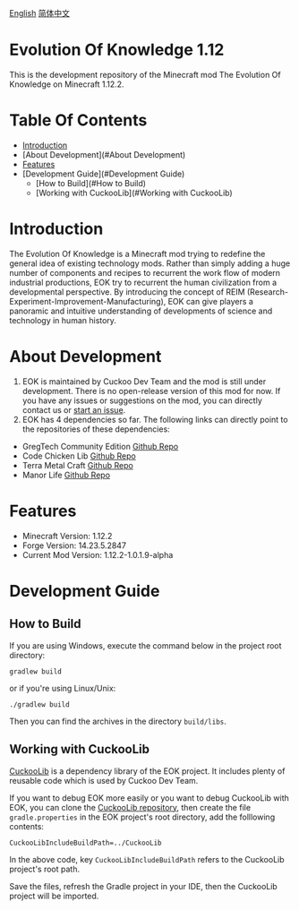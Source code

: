 [English](README.md)  [简体中文](README-zh_cn.md)

# Evolution Of Knowledge 1.12

This is the development repository of the Minecraft mod The Evolution Of Knowledge on Minecraft 1.12.2.

# Table Of Contents

* [Introduction](#Introduction)
* [About Development](#About Development)
* [Features](#Features)
* [Development Guide](#Development Guide)
  * [How to Build](#How to Build)
  * [Working with CuckooLib](#Working with CuckooLib)

# Introduction
The Evolution Of Knowledge is a Minecraft mod trying to redefine the general idea of existing technology mods. 
Rather than simply adding a huge number of components and recipes to recurrent the work flow of modern industrial productions, EOK try to recurrent the human civilization from a developmental perspective. By introducing the concept of REIM (Research-Experiment-Improvement-Manufacturing), EOK can give players a panoramic and intuitive understanding of developments of science and technology in human history.

# About Development
1. EOK is maintained by Cuckoo Dev Team and the mod is still under development. There is no open-release version of this mod for now. If you have any issues or suggestions on the mod, you can directly contact us or [start an issue](https://github.com/gonggongjohn/EOK-1.12/issues).
2. EOK has 4 dependencies so far. The following links can directly point to the repositories of these dependencies:
* GregTech Community Edition [Github Repo](https://github.com/GregTechCE/GregTech)
* Code Chicken Lib [Github Repo](https://github.com/TheCBProject/CodeChickenLib)
* Terra Metal Craft [Github Repo](https://github.com/Os-Ir/Terra-Metal-Craft)
* Manor Life [Github Repo](https://github.com/gonggongjohn/Manor-Life-1.12)

# Features
* Minecraft Version: 1.12.2
* Forge Version: 14.23.5.2847
* Current Mod Version: 1.12.2-1.0.1.9-alpha

# Development Guide

## How to Build

If you are using Windows, execute the command below in the project root directory:

```
gradlew build
```

or if you're using Linux/Unix:

```
./gradlew build
```

Then you can find the archives in the directory `build/libs`.

## Working with CuckooLib

[CuckooLib](https://github.com/zi-jing/CuckooLib) is a dependency library of the EOK project. It includes plenty of reusable code which is used by Cuckoo Dev Team.

If you want to debug EOK more easily or you want to debug CuckooLib with EOK, you can clone the [CuckooLib repository](https://github.com/zi-jing/CuckooLib), then create the file `gradle.properties` in the EOK project's root directory, add the folllowing contents:

```properties
CuckooLibIncludeBuildPath=../CuckooLib
```

In the above code, key `CuckooLibIncludeBuildPath` refers to the CuckooLib project's root path.

Save the files, refresh the Gradle project in your IDE, then the CuckooLib project will be imported.